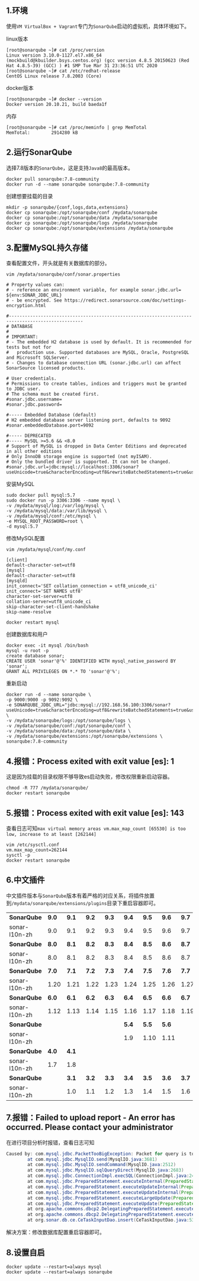 ## 1.环境

使用`VM VirtualBox + Vagrant`专门为`SonarQube`启动的虚拟机，具体环境如下。

linux版本

```shell
[root@sonarqube ~]# cat /proc/version
Linux version 3.10.0-1127.el7.x86_64 (mockbuild@kbuilder.bsys.centos.org) (gcc version 4.8.5 20150623 (Red Hat 4.8.5-39) (GCC) ) #1 SMP Tue Mar 31 23:36:51 UTC 2020
[root@sonarqube ~]# cat /etc/redhat-release
CentOS Linux release 7.8.2003 (Core)
```

docker版本

```shell
[root@sonarqube ~]# docker --version
Docker version 20.10.21, build baeda1f
```

内存

```shell
[root@sonarqube ~]# cat /proc/meminfo | grep MemTotal
MemTotal:        2914280 kB
```

## 2.运行SonarQube

选择7.8版本的`SonarQube`，这是支持`Java8`的最高版本。

```shell
docker pull sonarqube:7.8-community
docker run -d --name sonarqube sonarqube:7.8-community
```

创建想要挂载的目录

```shell
mkdir -p sonarqube/{conf,logs,data,extensions}
docker cp sonarqube:/opt/sonarqube/conf /mydata/sonarqube
docker cp sonarqube:/opt/sonarqube/data /mydata/sonarqube
docker cp sonarqube:/opt/sonarqube/logs /mydata/sonarqube
docker cp sonarqube:/opt/sonarqube/extensions /mydata/sonarqube
```

## 3.配置MySQL持久存储

查看配置文件，开头就是有关数据库的部分。

`vim /mydata/sonarqube/conf/sonar.properties`

```shell
# Property values can:
# - reference an environment variable, for example sonar.jdbc.url= ${env:SONAR_JDBC_URL}
# - be encrypted. See https://redirect.sonarsource.com/doc/settings-encryption.html

#--------------------------------------------------------------------------------------------------
# DATABASE
#
# IMPORTANT:
# - The embedded H2 database is used by default. It is recommended for tests but not for
#   production use. Supported databases are MySQL, Oracle, PostgreSQL and Microsoft SQLServer.
# - Changes to database connection URL (sonar.jdbc.url) can affect SonarSource licensed products.

# User credentials.
# Permissions to create tables, indices and triggers must be granted to JDBC user.
# The schema must be created first.
#sonar.jdbc.username=
#sonar.jdbc.password=

#----- Embedded Database (default)
# H2 embedded database server listening port, defaults to 9092
#sonar.embeddedDatabase.port=9092

#----- DEPRECATED 
#----- MySQL >=5.6 && <8.0
# Support of MySQL is dropped in Data Center Editions and deprecated in all other editions
# Only InnoDB storage engine is supported (not myISAM).
# Only the bundled driver is supported. It can not be changed.
#sonar.jdbc.url=jdbc:mysql://localhost:3306/sonar?useUnicode=true&characterEncoding=utf8&rewriteBatchedStatements=true&useConfigs=maxPerformance&useSSL=false
```

安装MySQL

```shell
sudo docker pull mysql:5.7
sudo docker run -p 3306:3306 --name mysql \
-v /mydata/mysql/log:/var/log/mysql \
-v /mydata/mysql/data:/var/lib/mysql \
-v /mydata/mysql/conf:/etc/mysql \
-e MYSQL_ROOT_PASSWORD=root \
-d mysql:5.7
```

修改MySQL配置

```shell
vim /mydata/mysql/conf/my.conf

[client]
default-character-set=utf8
[mysql]
default-character-set=utf8
[mysqld]
init_connect='SET collation_connection = utf8_unicode_ci'
init_connect='SET NAMES utf8'
character-set-server=utf8
collation-server=utf8_unicode_ci
skip-character-set-client-handshake
skip-name-resolve

docker restart mysql
```

创建数据库和用户

```shell
docker exec -it mysql /bin/bash
mysql -u root -p
create database sonar;
CREATE USER 'sonar'@'%' IDENTIFIED WITH mysql_native_password BY 'sonar';
GRANT ALL PRIVILEGES ON *.* TO 'sonar'@'%';
```

重新启动

```shell
docker run -d --name sonarqube \
-p 9000:9000 -p 9092:9092 \
-e SONARQUBE_JDBC_URL="jdbc:mysql://192.168.56.100:3306/sonar?useUnicode=true&characterEncoding=utf8&rewriteBatchedStatements=true&useConfigs=maxPerformance&useSSL=false" \
-v /mydata/sonarqube/logs:/opt/sonarqube/logs \
-v /mydata/sonarqube/conf:/opt/sonarqube/conf \
-v /mydata/sonarqube/data:/opt/sonarqube/data \
-v /mydata/sonarqube/extensions:/opt/sonarqube/extensions \
sonarqube:7.8-community
```

## 4.报错：Process exited with exit value [es]: 1

这是因为挂载的目录权限不够导致es启动失败，修改权限重新启动容器。

```shell
chmod -R 777 /mydata/sonarqube/
docker restart sonarqube
```

## 5.报错：Process exited with exit value [es]: 143

查看日志可知`max virtual memory areas vm.max_map_count [65530] is too low, increase to at least [262144]`

```shell
vim /etc/sysctl.conf 
vm.max_map_count=262144
sysctl -p
docker restart sonarqube
```

## 6.中文插件

中文插件版本与`SonarQube`版本有着严格的对应关系，将插件放置到`/mydata/sonarqube/extensions/plugins`目录下重启容器即可。

|               |         |         |         |         |         |         |         |         |         |         |
| ------------- | ------- | ------- | ------- | ------- | ------- | ------- | ------- | ------- | ------- | ------- |
| **SonarQube** | **9.0** | **9.1** | **9.2** | **9.3** | **9.4** | **9.5** | **9.6** | **9.7** |         |         |
| sonar-l10n-zh | 9.0     | 9.1     | 9.2     | 9.3     | 9.4     | 9.5     | 9.6     | 9.7     |         |         |
| **SonarQube** | **8.0** | **8.1** | **8.2** | **8.3** | **8.4** | **8.5** | **8.6** | **8.7** | **8.8** | **8.9** |
| sonar-l10n-zh | 8.0     | 8.1     | 8.2     | 8.3     | 8.4     | 8.5     | 8.6     | 8.7     | 8.8     | 8.9     |
| **SonarQube** | **7.0** | **7.1** | **7.2** | **7.3** | **7.4** | **7.5** | **7.6** | **7.7** | **7.8** | **7.9** |
| sonar-l10n-zh | 1.20    | 1.21    | 1.22    | 1.23    | 1.24    | 1.25    | 1.26    | 1.27    | 1.28    | 1.29    |
| **SonarQube** | **6.0** | **6.1** | **6.2** | **6.3** | **6.4** | **6.5** | **6.6** | **6.7** |         |         |
| sonar-l10n-zh | 1.12    | 1.13    | 1.14    | 1.15    | 1.16    | 1.17    | 1.18    | 1.19    |         |         |
| **SonarQube** |         |         |         |         | **5.4** | **5.5** | **5.6** |         |         |         |
| sonar-l10n-zh |         |         |         |         | 1.9     | 1.10    | 1.11    |         |         |         |
| **SonarQube** | **4.0** | **4.1** |         |         |         |         |         |         |         |         |
| sonar-l10n-zh | 1.7     | 1.8     |         |         |         |         |         |         |         |         |
| **SonarQube** |         | **3.1** | **3.2** | **3.3** | **3.4** | **3.5** | **3.6** | **3.7** |         |         |
| sonar-l10n-zh |         | 1.0     | 1.1     | 1.2     | 1.3     | 1.4     | 1.5     | 1.6     |         |         |

## 7.报错：Failed to upload report - An error has occurred. Please contact your administrator

在进行项目分析时报错，查看日志可知

```java
Caused by: com.mysql.jdbc.PacketTooBigException: Packet for query is too large (7079751 > 4194304). You can change this value on the server by setting the max_allowed_packet' variable.
        at com.mysql.jdbc.MysqlIO.send(MysqlIO.java:3681)
        at com.mysql.jdbc.MysqlIO.sendCommand(MysqlIO.java:2512)
        at com.mysql.jdbc.MysqlIO.sqlQueryDirect(MysqlIO.java:2683)
        at com.mysql.jdbc.ConnectionImpl.execSQL(ConnectionImpl.java:2486)
        at com.mysql.jdbc.PreparedStatement.executeInternal(PreparedStatement.java:1858)
        at com.mysql.jdbc.PreparedStatement.executeUpdateInternal(PreparedStatement.java:2079)
        at com.mysql.jdbc.PreparedStatement.executeUpdateInternal(PreparedStatement.java:2013)
        at com.mysql.jdbc.PreparedStatement.executeLargeUpdate(PreparedStatement.java:5104)
        at com.mysql.jdbc.PreparedStatement.executeUpdate(PreparedStatement.java:1998)
        at org.apache.commons.dbcp2.DelegatingPreparedStatement.executeUpdate(DelegatingPreparedStatement.java:136)
        at org.apache.commons.dbcp2.DelegatingPreparedStatement.executeUpdate(DelegatingPreparedStatement.java:136)
        at org.sonar.db.ce.CeTaskInputDao.insert(CeTaskInputDao.java:53)
```

解决方案：修改数据库配置重启容器即可。

## 8.设置自启

```shell
docker update --restart=always mysql
docker update --restart=always sonarqube 
```

